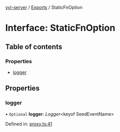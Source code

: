 [yyl-server](../README.md) / [Exports](../modules.md) / StaticFnOption

# Interface: StaticFnOption

## Table of contents

### Properties

- [logger](staticfnoption.md#logger)

## Properties

### logger

• `Optional` **logger**: *Logger*<keyof SeedEventName\>

Defined in: [proxy.ts:41](https://github.com/jackness1208/yyl-server/blob/6004737/src/proxy.ts#L41)
